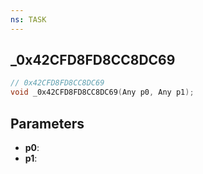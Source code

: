 ```yaml
---
ns: TASK
---
```

## _0x42CFD8FD8CC8DC69

```c
// 0x42CFD8FD8CC8DC69
void _0x42CFD8FD8CC8DC69(Any p0, Any p1);
```

## Parameters
* **p0**:
* **p1**:
